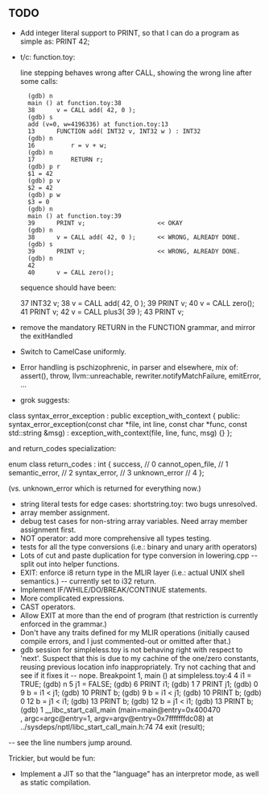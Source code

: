 ## TODO

* Add integer literal support to PRINT, so that I can do a program as simple as:
    PRINT 42;
* t/c: function.toy:

    line stepping behaves wrong after CALL, showing the wrong line after some calls:

        (gdb) n
        main () at function.toy:38
        38      v = CALL add( 42, 0 );
        (gdb) s
        add (v=0, w=4196336) at function.toy:13
        13      FUNCTION add( INT32 v, INT32 w ) : INT32
        (gdb) n
        16          r = v + w;
        (gdb) n
        17          RETURN r;
        (gdb) p r
        $1 = 42
        (gdb) p v
        $2 = 42
        (gdb) p w
        $3 = 0
        (gdb) n
        main () at function.toy:39
        39      PRINT v;                    << OKAY
        (gdb) n
        38      v = CALL add( 42, 0 );      << WRONG, ALREADY DONE.
        (gdb) s
        39      PRINT v;                    << WRONG, ALREADY DONE.
        (gdb) n
        42
        40      v = CALL zero();

    sequence should have been:

     37 INT32 v;
     38 v = CALL add( 42, 0 );
     39 PRINT v;
     40 v = CALL zero();
     41 PRINT v;
     42 v = CALL plus3( 39 );
     43 PRINT v;


* remove the mandatory RETURN in the FUNCTION grammar, and mirror the exitHandled

* Switch to CamelCase uniformly.
* Error handling is pschizophrenic, in parser and elsewhere, mix of: assert(), throw, llvm::unreachable, rewriter.notifyMatchFailure, emitError, ...
* grok suggests:

class syntax_error_exception : public exception_with_context
{
public:
    syntax_error_exception(const char *file, int line, const char *func, const std::string &msg)
        : exception_with_context(file, line, func, msg) {}
};

and return_codes specialization:

enum class return_codes : int
{
    success,          // 0
    cannot_open_file, // 1
    semantic_error,   // 2
    syntax_error,     // 3
    unknown_error     // 4
};

(vs. unknown_error which is returned for everything now.)

* string literal tests for edge cases: shortstring.toy: two bugs unresolved.
* array member assignment.
* debug test cases for non-string array variables.  Need array member assignment first.
* NOT operator: add more comprehensive all types testing.
* tests for all the type conversions (i.e.: binary and unary arith operators)
* Lots of cut and paste duplication for type conversion in lowering.cpp -- split out into helper functions.
* EXIT: enforce i8 return type in the MLIR layer (i.e.: actual UNIX shell semantics.) -- currently set to i32 return.
* Implement IF/WHILE/DO/BREAK/CONTINUE statements.
* More complicated expressions.
* CAST operators.
* Allow EXIT at more than the end of program (that restriction is currently enforced in the grammar.)
* Don't have any traits defined for my MLIR operations (initially caused compile errors, and I just commented-out or omitted after that.)
* gdb session for simpleless.toy is not behaving right with respect to 'next'.  Suspect that this is due to my cachine of the one/zero constants, reusing previous location info inappropriately.  Try not caching that and see if it fixes it -- nope.
Breakpoint 1, main () at simpleless.toy:4
4       i1 = TRUE;
(gdb) n
5       j1 = FALSE;
(gdb)
6       PRINT i1;
(gdb)
1
7       PRINT j1;
(gdb)
0
9       b = i1 < j1;
(gdb)
10      PRINT b;
(gdb)
9       b = i1 < j1;
(gdb)
10      PRINT b;
(gdb)
0
12      b = j1 < i1;
(gdb)
13      PRINT b;
(gdb)
12      b = j1 < i1;
(gdb)
13      PRINT b;
(gdb)
1
__libc_start_call_main (main=main@entry=0x400470 <main>, argc=argc@entry=1, argv=argv@entry=0x7fffffffdc08) at ../sysdeps/nptl/libc_start_call_main.h:74
74        exit (result);

-- see the line numbers jump around.

Trickier, but would be fun:
* Implement a JIT so that the "language" has an interpretor mode, as well as static compilation.


